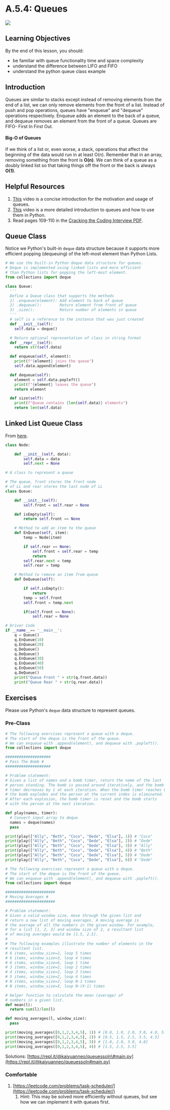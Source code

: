 # A.5.4: Queues

![](../../.gitbook/assets/1_axag3gn3s-xjn3dvqw6afw.png)

## Learning Objectives

By the end of this lesson, you should:

* be familiar with queue functionality time and space complexity
* understand the difference between LIFO and FIFO
* understand the python queue class example

## Introduction

Queues are similar to stacks except instead of removing elements from the end of a list, we can only remove elements from the front of a list. Instead of push and pop operations, queues have "enqueue" and "dequeue" operations respectively. Enqueue adds an element to the back of a queue, and dequeue removes an element from the front of a queue. Queues are FIFO- First In First Out.

#### Big-O of Queues

If we think of a list or, even worse, a stack, operations that affect the beginning of the data would run in at least O\(n\). Remember that in an array, removing something from the front is **O\(n\)**. We can think of a queue as a doubly linked list so that taking things off the front or the back is always **O\(1\)**.

## Helpful Resources

1. [This](https://www.youtube.com/watch?v=9Obx8TTQnaY) video is a concise introduction for the motivation and usage of queues.
2. [This](https://www.youtube.com/watch?v=Y7wZO2tMjnY) video is a more detailed introduction to queues and how to use them in Python.
3. Read pages 109-110 in the [Cracking the Coding Interview PDF](../a.0-algorithms-overview.md#resources).

## Queue Class

Notice we Python's built-in `deque` data structure because it supports more efficient popping \(dequeuing\) of the left-most element than Python Lists.

```python
# We use the built-in Python deque data structure for queues.
# Deque is implemented using linked lists and more efficient
# than Python lists for popping the left-most element.
from collections import deque

class Queue:
  '''
  Define a Queue class that supports the methods
  1) .enqueue(element): Add element to back of queue
  2) .dequeue():        Return element from front of queue
  3) .size():           Return number of elements in queue
  '''
  # self is a reference to the instance that was just created
  def __init__(self):
    self.data = deque()

  # Return optional representation of class in string format
  def __repr__(self):
    return str(self.data)

  def enqueue(self, element):
    print(f"{element} joins the queue")
    self.data.append(element)

  def dequeue(self):
    element = self.data.popleft()
    print(f"{element} leaves the queue")
    return element

  def size(self):
    print(f"Queue contains {len(self.data)} elements")
    return len(self.data)

```

## Linked List Queue Class

From [here](https://www.geeksforgeeks.org/queue-linked-list-implementation/).

```python
class Node:

    def __init__(self, data):
        self.data = data
        self.next = None

# A class to represent a queue

# The queue, front stores the front node
# of LL and rear stores the last node of LL
class Queue:

    def __init__(self):
        self.front = self.rear = None

    def isEmpty(self):
        return self.front == None

    # Method to add an item to the queue
    def EnQueue(self, item):
        temp = Node(item)

        if self.rear == None:
            self.front = self.rear = temp
            return
        self.rear.next = temp
        self.rear = temp

    # Method to remove an item from queue
    def DeQueue(self):

        if self.isEmpty():
            return
        temp = self.front
        self.front = temp.next

        if(self.front == None):
            self.rear = None

# Driver Code
if __name__== '__main__':
    q = Queue()
    q.EnQueue(10)
    q.EnQueue(20)
    q.DeQueue()
    q.DeQueue()
    q.EnQueue(30)
    q.EnQueue(40)
    q.EnQueue(50)
    q.DeQueue()
    print("Queue Front " + str(q.front.data))
    print("Queue Rear " + str(q.rear.data))
```

## Exercises

Please use Python's `deque` data structure to represent queues.

### Pre-Class

```python
# The following exercises represent a queue with a deque.
# The start of the deque is the front of the queue.
# We can enqueue with .append(element), and dequeue with .popleft().
from collections import deque

####################
# Pass The Bomb #
####################

# Problem statement:
# Given a list of names and a bomb timer, return the name of the last
# person standing. The bomb is passed around iteratively, and the bomb
# timer decreases by 1 at each iteration. When the bomb timer reaches 0,
# the bomb explodes and the person at the current index is eliminated.
# After each explosion, the bomb timer is reset and the bomb starts
# with the person at the next iteration.

def play(names, timer):
  # Convert input array to deque
  names = deque(names)
  pass

print(play(["Ally", "Beth", "Coco", "Dede", "Elsa"], 1)) # "Coco"
print(play(["Ally", "Beth", "Coco", "Dede", "Elsa"], 2)) # "Dede"
print(play(["Ally", "Beth", "Coco", "Dede", "Elsa"], 3)) # "Ally"
print(play(["Ally", "Beth", "Coco", "Dede", "Elsa"], 4)) # "Beth"
print(play(["Ally", "Beth", "Coco", "Dede", "Elsa"], 5)) # "Dede"
print(play(["Ally", "Beth", "Coco", "Dede", "Elsa"], 6)) # "Dede"
```

```python
# The following exercises represent a queue with a deque.
# The start of the deque is the front of the queue.
# We can enqueue with .append(element), and dequeue with .popleft().
from collections import deque

######################
# Moving Averages #
######################

# Problem statement:
# Given a valid window size, move through the given list and
# return a new list of moving averages. A moving average is
# the average of all the numbers in the given window. For example,
# for a list [1, 2, 3] and window size of 2, a resultant list
# of moving averages would be [1.5, 2.5].
#
# The following examples illustrate the number of elements in the
# resultant list.
# 6 items, window_size=2, loop 5 times
# 6 items, window_size=3, loop 4 times
# 6 items, window_size=6, loop 1 time
# 3 items, window_size=2, loop 2 times
# 4 items, window_size=2, loop 3 times
# 5 items, window_size=2, loop 4 times
# N items, window_size=2, loop N-1 times
# N items, window_size=X, loop N-(X-1) times

# Helper function to calculate the mean (average) of
# numbers in a given list.
def mean(l):
  return sum(l)/len(l)

def moving_averages(l, window_size):
  pass

print(moving_averages([0,1,2,3,4,5], 1)) # [0.0, 1.0, 2.0, 3.0, 4.0, 5.0]
print(moving_averages([0,1,2,3,4,5], 2)) # [0.5, 1.5, 2.5, 3.5, 4.5]
print(moving_averages([0,1,2,3,4,5], 3)) # [1.0, 2.0, 3.0, 4.0]
print(moving_averages([0,1,2,3,4,5], 4)) # [1.5, 2.5, 3.5]

```

Solutions: [https://repl.it/@kaiyuanneo/queuessoln\#main.py](https://repl.it/@kaiyuanneo/queuessoln#main.py)

### Comfortable

1. [https://leetcode.com/problems/task-scheduler/](https://leetcode.com/problems/task-scheduler/)
   1. Hint: This may be solved more efficiently without queues, but see how we can implement it with queues first.
